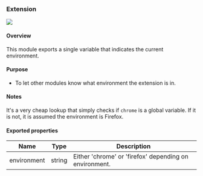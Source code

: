 ### Extension

![](https://raw.githubusercontent.com/tbranyen/tipsy/more-documentation/docs/_assets/extension.png)

#### Overview

This module exports a single variable that indicates the current environment.

#### Purpose

- To let other modules know what environment the extension is in.

#### Notes

It's a very cheap lookup that simply checks if `chrome` is a global variable.
If it is not, it is assumed the environment is Firefox.

#### Exported properties

Name        | Type   | Description
----------- | ------ | -----------
environment | string | Either 'chrome' or 'firefox' depending on environment.


